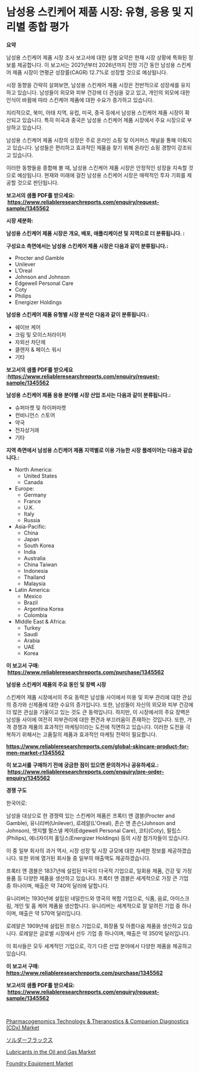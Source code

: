 <p><h1>남성용 스킨케어 제품 시장: 유형, 응용 및 지리별 종합 평가</h1></p><p><strong>요약</strong></p>
<p><p>남성용 스킨케어 제품 시장 조사 보고서에 대한 실행 요약은 현재 시장 상황에 특화된 정보를 제공합니다. 이 보고서는 2021년부터 2026년까지 전망 기간 동안 남성용 스킨케어 제품 시장이 연평균 성장률(CAGR) 12.7%로 성장할 것으로 예상됩니다.</p><p>시장 동향을 간략히 살펴보면, 남성용 스킨케어 제품 시장은 전반적으로 성장세를 유지하고 있습니다. 남성들이 외모와 피부 건강에 더 관심을 갖고 있고, 개인의 외모에 대한 인식이 바뀜에 따라 스킨케어 제품에 대한 수요가 증가하고 있습니다.</p><p>지리적으로, 북미, 아태 지역, 유럽, 미국, 중국 등에서 남성용 스킨케어 제품 시장이 확산되고 있습니다. 특히 미국과 중국은 남성용 스킨케어 제품 시장에서 주요 시장으로 부상하고 있습니다.</p><p>남성용 스킨케어 제품 시장의 성장은 주로 온라인 쇼핑 및 이커머스 채널을 통해 이뤄지고 있습니다. 남성들은 편리하고 효과적인 제품을 찾기 위해 온라인 쇼핑 경향이 강조되고 있습니다.</p><p>이러한 동향들을 종합해 볼 때, 남성용 스킨케어 제품 시장은 안정적인 성장을 지속할 것으로 예상됩니다. 현재와 미래에 걸친 남성용 스킨케어 시장은 매력적인 투자 기회를 제공할 것으로 판단됩니다.</p></p>
<p><strong>보고서의 샘플 PDF를 받으세요: &nbsp;<a href="https://www.reliableresearchreports.com/enquiry/request-sample/1345562">https://www.reliableresearchreports.com/enquiry/request-sample/1345562</a></strong></p>
<p><strong>시장 세분화:</strong></p>
<p><strong> 남성용 스킨케어 제품 시장은 개요, 배포, 애플리케이션 및 지역으로 더 분류됩니다. :</strong></p>
<p><strong>구성요소 측면에서는 남성용 스킨케어 제품 시장은 다음과 같이 분류됩니다.:</strong></p>
<p><ul><li>Procter and Gamble</li><li>Unilever</li><li>L’Oreal</li><li>Johnson and Johnson</li><li>Edgewell Personal Care</li><li>Coty</li><li>Philips</li><li>Energizer Holdings</li></ul></p>
<p><strong> 남성용 스킨케어 제품 유형별 시장 분석은 다음과 같이 분류됩니다.:</strong></p>
<p><ul><li>쉐이브 케어</li><li>크림 및 모이스처라이저</li><li>자외선 차단제</li><li>클렌저 & 페이스 워시</li><li>기타</li></ul></p>
<p><strong>보고서의 샘플 PDF를 받으세요 :<a href="https://www.reliableresearchreports.com/enquiry/request-sample/1345562">https://www.reliableresearchreports.com/enquiry/request-sample/1345562</a></strong></p>
<p><strong> 남성용 스킨케어 제품 응용 분야별 시장 산업 조사는 다음과 같이 분류됩니다.:</strong></p>
<p><ul><li>슈퍼마켓 및 하이퍼마켓</li><li>컨비니언스 스토어</li><li>약국</li><li>전자상거래</li><li>기타</li></ul></p>
<p><strong>지역 측면에서 남성용 스킨케어 제품 지역별로 이용 가능한 시장 플레이어는 다음과 같습니다.:</strong></p>
<p><ul>
    <li>
        North America:
        <ul>
            <li>United States</li>
            <li>Canada</li>
        </ul>
    </li>
    <li>
        Europe:
        <ul>
            <li>Germany</li>
            <li>France</li>
            <li>U.K.</li>
            <li>Italy</li>
            <li>Russia</li>
        </ul>
    </li>
    <li>
        Asia-Pacific:
        <ul>
            <li>China</li>
            <li>Japan</li>
            <li>South Korea</li>
            <li>India</li>
            <li>Australia</li>
            <li>China Taiwan</li>
            <li>Indonesia</li>
            <li>Thailand</li>
            <li>Malaysia</li>
        </ul>
    </li>
    <li>
        Latin America:
        <ul>
            <li>Mexico</li>
            <li>Brazil</li>
            <li>Argentina Korea</li>
            <li>Colombia</li>
        </ul>
    </li>
    <li>
        Middle East & Africa:
        <ul>
            <li>Turkey</li>
            <li>Saudi</li>
            <li>Arabia</li>
            <li>UAE</li>
            <li>Korea</li>
        </ul>
    </li>
    </ul></p>
<p><strong>이 보고서 구매: &nbsp;<a href="https://www.reliableresearchreports.com/purchase/1345562">https://www.reliableresearchreports.com/purchase/1345562</a></strong></p>
<p><strong>남성용 스킨케어 제품의 주요 동인 및 장벽 시장</strong></p>
<p><p>스킨케어 제품 시장에서의 주요 동력은 남성들 사이에서 미용 및 피부 관리에 대한 관심의 증가와 신제품에 대한 수요의 증가입니다. 또한, 남성들이 자신의 외모와 피부 건강에 더 많은 관심을 기울이고 있는 것도 큰 동력입니다. 하지만, 이 시장에서의 주요 장벽은 남성들 사이에 여전히 피부관리에 대한 편견과 부끄러움이 존재하는 것입니다. 또한, 가격 경쟁과 제품의 효과적인 마케팅이라는 도전에 직면하고 있습니다. 이러한 도전을 극복하기 위해서는 고품질의 제품과 효과적인 마케팅 전략이 필요합니다.</p></p>
<p><strong><a href="https://www.reliableresearchreports.com/global-skincare-product-for-men-market-r1345562">https://www.reliableresearchreports.com/global-skincare-product-for-men-market-r1345562</a></strong></p>
<p><strong>이 보고서를 구매하기 전에 궁금한 점이 있으면 문의하거나 공유하세요.: &nbsp;<a href="https://www.reliableresearchreports.com/enquiry/pre-order-enquiry/1345562">https://www.reliableresearchreports.com/enquiry/pre-order-enquiry/1345562</a></strong></p>
<p><strong>경쟁 구도</strong></p>
<p><p>한국어로:</p><p>남성을 대상으로 한 경쟁력 있는 스킨케어 제품은 프록터 앤 갬블(Procter and Gamble), 유니리버(Unilever), 로레알(L'Oreal), 존슨 앤 존슨(Johnson and Johnson), 엣지웰 펄스넬 케어(Edgewell Personal Care), 코티(Coty), 필립스(Philips), 에너자이저 홀딩스(Energizer Holdings) 등의 시장 참가자들이 있습니다.</p><p>이 중 일부 회사의 과거 역사, 시장 성장 및 시장 규모에 대한 자세한 정보를 제공하겠습니다. 또한 위에 열거된 회사들 중 일부의 매출액도 제공하겠습니다.</p><p>프록터 앤 갬블은 1837년에 설립된 미국의 다국적 기업으로, 일회용 제품, 건강 및 가정용품 등 다양한 제품을 생산하고 있습니다. 프록터 앤 갬블은 세계적으로 가장 큰 기업 중 하나이며, 매출은 약 740억 달러에 달합니다.</p><p>유니리버는 1930년에 설립된 네덜란드와 영국의 복합 기업으로, 식품, 음료, 아이스크림, 개인 및 홈 케어 제품을 생산합니다. 유니리버는 세계적으로 잘 알려진 기업 중 하나이며, 매출은 약 570억 달러입니다.</p><p>로레알은 1909년에 설립된 프랑스 기업으로, 화장품 및 아름다움 제품을 생산하고 있습니다. 로레알은 글로벌 시장에서 선두 기업 중 하나이며, 매출은 약 350억 달러입니다.</p><p>이 회사들은 모두 세계적인 기업으로, 각기 다른 산업 분야에서 다양한 제품을 제공하고 있습니다.</p></p>
<p><strong>이 보고서 구매: &nbsp; <a href="https://www.reliableresearchreports.com/purchase/1345562">https://www.reliableresearchreports.com/purchase/1345562</a></strong></p>
<p><strong>보고서의 샘플 PDF를 받으세요: &nbsp;<a href="https://www.reliableresearchreports.com/enquiry/request-sample/1345562">https://www.reliableresearchreports.com/enquiry/request-sample/1345562</a></strong><strong></strong></p>
<p>&nbsp;</p>
<p><p><a href="https://www.linkedin.com/pulse/global-pharmacogenomics-technology-amp-theranostics-companion-lkrse?trackingId=e9XFw0INqOqCBWdedk76sw%3D%3D">Pharmacogenomics Technology & Theranostics & Companion Diagnostics (CDx) Market</a></p><p><a href="https://github.com/nemesis2824/Market-Research-Report-List-1/blob/main/781627922210.md">ソルダーフラックス</a></p><p><a href="https://www.linkedin.com/pulse/lubricants-oil-gas-market-size-examines-its-scope-primary-focus-pplie?trackingId=nSVC%2BkA48i%2FRcOv%2FLavkbw%3D%3D">Lubricants in the Oil and Gas Market</a></p><p><a href="https://github.com/nicholepatriciadoylenwnrjr0/Market-Research-Report-List-2/blob/main/foundry-equipment-market.md">Foundry Equipment Market</a></p></p>